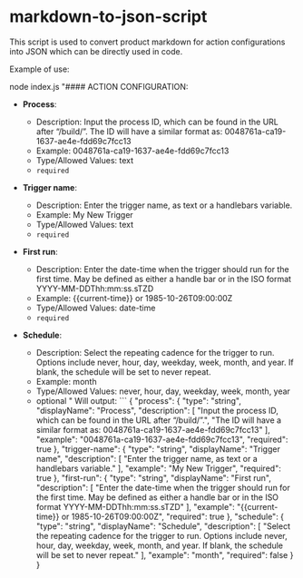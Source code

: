 # markdown-to-json-script


This script is used to convert product markdown for action configurations into JSON which can be directly used in code.



Example of use:

node index.js "#### ACTION CONFIGURATION: 
* **Process**:
	* Description: Input the process ID, which can be found in the URL after “/build/”.
The ID will have a similar format as: 0048761a-ca19-1637-ae4e-fdd69c7fcc13
	* Example: 0048761a-ca19-1637-ae4e-fdd69c7fcc13
	* Type/Allowed Values: text
	* `required`

* **Trigger name**:
	* Description: Enter the trigger name, as text or a handlebars variable.
	* Example: My New Trigger
	* Type/Allowed Values: text
	* `required`

* **First run**:
	* Description: Enter the date-time when the trigger should run for the first time. May be defined as  either a handle bar or in the ISO format YYYY-MM-DDThh:mm:ss.sTZD
	* Example: {{current-time}} or 1985-10-26T09:00:00Z
	* Type/Allowed Values: date-time
	* `required`

* **Schedule**:
	* Description: Select the repeating cadence for the trigger to run. Options include never, hour, day, weekday, week, month, and year. If blank, the schedule will be set to never repeat.
 	* Example: month
	* Type/Allowed Values: never, hour, day, weekday, week, month, year
	* optional
"
Will output: ```
{
  "process": {
    "type": "string",
    "displayName": "Process",
    "description": [
      "Input the process ID, which can be found in the URL after “/build/”.",
      "The ID will have a similar format as: 0048761a-ca19-1637-ae4e-fdd69c7fcc13"
    ],
    "example": "0048761a-ca19-1637-ae4e-fdd69c7fcc13",
    "required": true
  },
  "trigger-name": {
    "type": "string",
    "displayName": "Trigger name",
    "description": [
      "Enter the trigger name, as text or a handlebars variable."
    ],
    "example": "My New Trigger",
    "required": true
  },
  "first-run": {
    "type": "string",
    "displayName": "First run",
    "description": [
      "Enter the date-time when the trigger should run for the first time. May be defined as  either a handle bar or in the ISO format YYYY-MM-DDThh:mm:ss.sTZD"
    ],
    "example": "{{current-time}} or 1985-10-26T09:00:00Z",
    "required": true
  },
  "schedule": {
    "type": "string",
    "displayName": "Schedule",
    "description": [
      "Select the repeating cadence for the trigger to run. Options include never, hour, day, weekday, week, month, and year. If blank, the schedule will be set to never repeat."
    ],
    "example": "month",
    "required": false
  }
}
```
